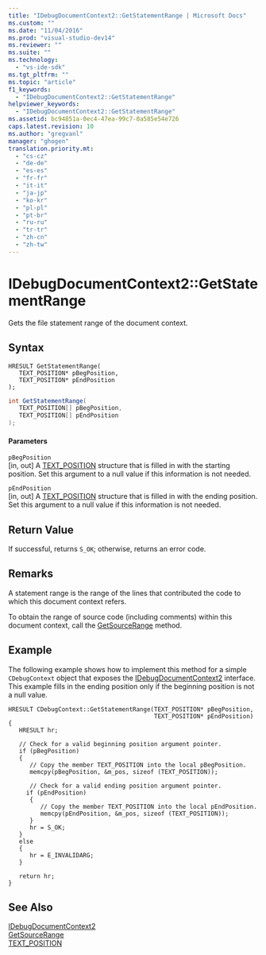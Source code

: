 ```yaml
---
title: "IDebugDocumentContext2::GetStatementRange | Microsoft Docs"
ms.custom: ""
ms.date: "11/04/2016"
ms.prod: "visual-studio-dev14"
ms.reviewer: ""
ms.suite: ""
ms.technology: 
  - "vs-ide-sdk"
ms.tgt_pltfrm: ""
ms.topic: "article"
f1_keywords: 
  - "IDebugDocumentContext2::GetStatementRange"
helpviewer_keywords: 
  - "IDebugDocumentContext2::GetStatementRange"
ms.assetid: bc94851a-0ec4-47ea-99c7-0a585e54e726
caps.latest.revision: 10
ms.author: "gregvanl"
manager: "ghogen"
translation.priority.mt: 
  - "cs-cz"
  - "de-de"
  - "es-es"
  - "fr-fr"
  - "it-it"
  - "ja-jp"
  - "ko-kr"
  - "pl-pl"
  - "pt-br"
  - "ru-ru"
  - "tr-tr"
  - "zh-cn"
  - "zh-tw"
---
```

# IDebugDocumentContext2::GetStatementRange
Gets the file statement range of the document context.  
  
## Syntax  
  
```cpp#  
HRESULT GetStatementRange(   
   TEXT_POSITION* pBegPosition,  
   TEXT_POSITION* pEndPosition  
);  
```  
  
```c#  
int GetStatementRange(   
   TEXT_POSITION[] pBegPosition,  
   TEXT_POSITION[] pEndPosition  
);  
```  
  
#### Parameters  
 `pBegPosition`  
 [in, out] A [TEXT_POSITION](../../../extensibility/debugger/reference/text-position.md) structure that is filled in with the starting position. Set this argument to a null value if this information is not needed.  
  
 `pEndPosition`  
 [in, out] A [TEXT_POSITION](../../../extensibility/debugger/reference/text-position.md) structure that is filled in with the ending position. Set this argument to a null value if this information is not needed.  
  
## Return Value  
 If successful, returns `S_OK`; otherwise, returns an error code.  
  
## Remarks  
 A statement range is the range of the lines that contributed the code to which this document context refers.  
  
 To obtain the range of source code (including comments) within this document context, call the [GetSourceRange](../../../extensibility/debugger/reference/idebugdocumentcontext2-getsourcerange.md) method.  
  
## Example  
 The following example shows how to implement this method for a simple `CDebugContext` object that exposes the [IDebugDocumentContext2](../../../extensibility/debugger/reference/idebugdocumentcontext2.md) interface. This example fills in the ending position only if the beginning position is not a null value.  
  
```cpp#  
HRESULT CDebugContext::GetStatementRange(TEXT_POSITION* pBegPosition,  
                                         TEXT_POSITION* pEndPosition)    
{    
   HRESULT hr;    
  
   // Check for a valid beginning position argument pointer.    
   if (pBegPosition)    
   {    
      // Copy the member TEXT_POSITION into the local pBegPosition.    
      memcpy(pBegPosition, &m_pos, sizeof (TEXT_POSITION));    
  
      // Check for a valid ending position argument pointer.   
     if (pEndPosition)    
      {    
         // Copy the member TEXT_POSITION into the local pEndPosition.    
         memcpy(pEndPosition, &m_pos, sizeof (TEXT_POSITION));    
      }    
      hr = S_OK;    
   }    
   else    
   {    
      hr = E_INVALIDARG;    
   }    
  
   return hr;    
}    
```  
  
## See Also  
 [IDebugDocumentContext2](../../../extensibility/debugger/reference/idebugdocumentcontext2.md)   
 [GetSourceRange](../../../extensibility/debugger/reference/idebugdocumentcontext2-getsourcerange.md)   
 [TEXT_POSITION](../../../extensibility/debugger/reference/text-position.md)